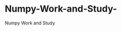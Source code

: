   # Numpy-Work-and-Study-
Numpy Work and Study 
                
                
              
                                  
                                    
                                                                               
                                                                                                               
                                 
                                                        
                                                                  
               
                             
                                                            
                                                                               
                                                                                                                                                                                                                                   
                                                                                                                         
                                                                                                                                                                          
                                                                                                        
                                                                                                                     
                                    
                                                                                             
                                
